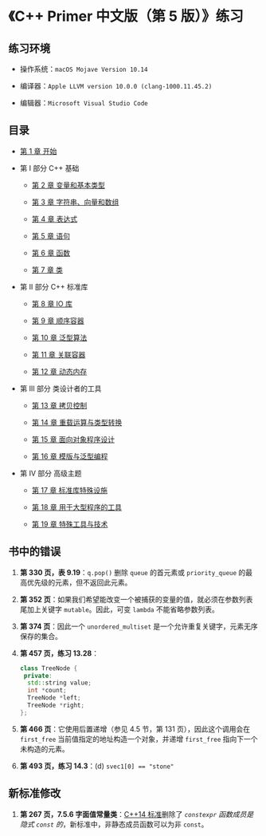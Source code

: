 # 《C++ Primer 中文版（第 5 版）》练习

## 练习环境

- 操作系统：`macOS Mojave Version 10.14`

- 编译器：`Apple LLVM version 10.0.0 (clang-1000.11.45.2)`

- 编辑器：`Microsoft Visual Studio Code`

## 目录

- [第 1 章 开始](第%201%20章%20开始/第%201%20章%20开始.md)

- 第 I 部分 C++ 基础

  - [第 2 章 变量和基本类型](第%202%20章%20变量和基本类型/第%202%20章%20变量和基本类型.md)

  - [第 3 章 字符串、向量和数组](第%203%20章%20字符串、向量和数组/第%203%20章%20字符串、向量和数组.md)

  - [第 4 章 表达式](第%204%20章%20表达式/第%204%20章%20表达式.md)

  - [第 5 章 语句](第%205%20章%20语句/第%205%20章%20语句.md)

  - [第 6 章 函数](第%206%20章%20函数/第%206%20章%20函数.md)

  - [第 7 章 类](第%207%20章%20类/第%207%20章%20类.md)

- 第 II 部分 C++ 标准库

  - [第 8 章 IO 库](第%208%20章%20IO%20库/第%208%20章%20IO%20库.md)

  - [第 9 章 顺序容器](第%209%20章%20顺序容器/第%209%20章%20顺序容器.md)

  - [第 10 章 泛型算法](第%2010%20章%20泛型算法/第%2010%20章%20泛型算法.md)

  - [第 11 章 关联容器](第%2011%20章%20关联容器/第%2011%20章%20关联容器.md)

  - [第 12 章 动态内存](第%2012%20章%20动态内存/第%2012%20章%20动态内存.md)

- 第 III 部分 类设计者的工具

  - [第 13 章 拷贝控制](第%2013%20章%20拷贝控制/第%2013%20章%20拷贝控制.md)

  - [第 14 章 重载运算与类型转换](第%2014%20章%20重载运算与类型转换/第%2014%20章%20重载运算与类型转换.md)

  - [第 15 章 面向对象程序设计](第%2015%20章%20面向对象程序设计/第%2015%20章%20面向对象程序设计.md)

  - [第 16 章 模版与泛型编程](第%2016%20章%20模版与泛型编程/第%2016%20章%20模版与泛型编程.md)

- 第 IV 部分 高级主题

  - [第 17 章 标准库特殊设施](第%2017%20章%20标准库特殊设施/第%2017%20章%20标准库特殊设施.md)

  - [第 18 章 用于大型程序的工具](第%2018%20章%20用于大型程序的工具/第%2018%20章%20用于大型程序的工具.md)

  - [第 19 章 特殊工具与技术](第%2019%20章%20特殊工具与技术/第%2019%20章%20特殊工具与技术.md)

## 书中的错误

1. **第 330 页，表 9.19**：`q.pop()` 删除 `queue` 的首元素或 `priority_queue` 的最高优先级的元素，但不返回此元素。

2. **第 352 页**：如果我们希望能改变一个被捕获的变量的值，就必须在参数列表尾加上关键字 `mutable`。因此，可变 `lambda` 不能省略参数列表。

3. **第 374 页**：因此一个 `unordered_multiset` 是一个允许重复关键字，元素无序保存的集合。

4. **第 457 页，练习 13.28**：

   ```cpp
   class TreeNode {
    private:
     std::string value;
     int *count;
     TreeNode *left;
     TreeNode *right;
   };
   ```

5. **第 466 页**：它使用后置递增（参见 4.5 节，第 131 页），因此这个调用会在 `first_free` 当前值指定的地址构造一个对象，并递增 `first_free` 指向下一个未构造的元素。

6. **第 493 页，练习 14.3**：(d) `svec1[0] == "stone"`

## 新标准修改

1. **第 267 页，7.5.6 字面值常量类**：[C++14 标准](https://zh.wikipedia.org/zh-hans/C%2B%2B14)删除了 *`constexpr` 函数成员是隐式 `const` 的*，新标准中，非静态成员函数可以为非 `const`。
